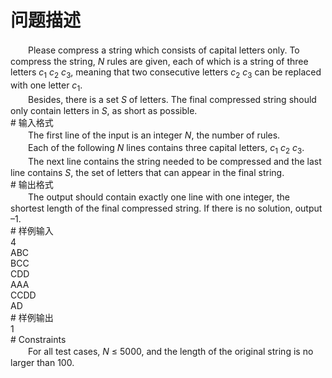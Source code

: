 <div id="pcont1" style="margin-top:20px; display:block;">

# 问题描述

<div class="pdcont">　　Please compress a string which consists of capital letters only. To compress the string, <i>N</i> rules are given, each of which is a string of three letters <i>c</i><sub>1</sub> <i>c</i><sub>2</sub> <i>c</i><sub>3</sub>, meaning that two consecutive letters <i>c</i><sub>2</sub> <i>c</i><sub>3</sub> can be replaced with one letter <i>c</i><sub>1</sub>.<br/>
　　Besides, there is a set <i>S</i> of letters. The final compressed string should only contain letters in <i>S</i>, as short as possible.</div>
# 输入格式

<div class="pdcont">　　The first line of the input is an integer <i>N</i>, the number of rules.<br/>
　　Each of the following <i>N</i> lines contains three capital letters, <i>c</i><sub>1</sub> <i>c</i><sub>2</sub> <i>c</i><sub>3</sub>.<br/>
　　The next line contains the string needed to be compressed and the last line contains <i>S</i>, the set of letters that can appear in the final string.</div>
# 输出格式

<div class="pdcont">　　The output should contain exactly one line with one integer, the shortest length of the final compressed string. If there is no solution, output –1.</div>
# 样例输入

<div class="pddata">4<br/>
ABC<br/>
BCC<br/>
CDD<br/>
AAA<br/>
CCDD<br/>
AD</div>
# 样例输出

<div class="pddata">1</div>
# Constraints

<div class="pdcont">　　For all test cases, <i>N</i> ≤ 5000, and the length of the original string is no larger than 100.</div>

</div>